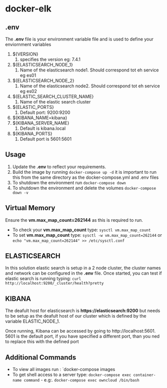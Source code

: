 # docker-elk

## .env

The **.env** file is your environment variable file and is used to define your enviornment variables

1. \${VERSION}
   1. specifies the version eg: 7.4.1
2. \${ELASTICSEARCH_NODE_1}
   1. Name of the elasticsearch node1. Should correspond tot eh service eg es01
3. \${ELASTICSEARCH_NODE_2}
   1. Name of the elasticsearch node2. Should correspond tot eh service eg es02
4. \${ELASTIC_SEARCH_CLUSTER_NAME}
   1. Name of the elastic search cluster
5. \${ELASTIC_PORTS}
   1. Default port: 9200:9200
6. \${KIBANA_NAME=kibana}
7. \${KIBANA_SERVER_NAME}
   1. Default is kibana.local
8. \${KIBANA_PORTS}
   1. Default port is 5601:5601

## Usage

1. Update the **.env** to reflect your requirements.
2. Build the image by running `docker-compose up -d` it is important to run this from the same directory as the docker-compose.yml and .env files
3. To shutdown the environment run `docker-compose down`
4. To shutdown the environment and delete the volumes `docker-compose down -v`

## Virtual Memory

Ensure the **vm.max_map_count=262144** as this is required to run.

- To check your **vm.max_map_count** type: `sysctl vm.max_map_count`
- To set **vm.max_map_count** type: `sysctl -w vm.max_map_count=262144` or `echo "vm.max_map_count=262144" >> /etc/sysctl.conf`

## ELASTICSEARCH

In this solution elastic search is setup in a 2 node cluster, the cluster names and network can be configured in the **.env** file.
Once started, you can test if elastic search is running typing: `curl http://localhost:9200/_cluster/health?pretty`

## KIBANA

The deafult host for elasticsearch is **https://elasticsearch:9200** but needs to be setup as the deafult host of our cluster which is defined by the variable ELASTIC_NODE_1.

Once running, Kibana can be accessed by going to http://localhost:5601. 5601 is the default port, if you have specified a different port, than you ned to replace this with the defined port

## Additional Commands

- To view all images run : `docker-compose images
- To get shell access to a server type: `docker-compose exec container-name command` - e.g:. `docker-compose exec owncloud /bin/bash`

